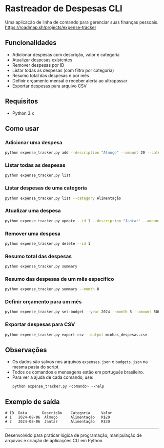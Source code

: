 # Rastreador de Despesas CLI

Uma aplicação de linha de comando para gerenciar suas finanças pessoais.
https://roadmap.sh/projects/expense-tracker

## Funcionalidades
- Adicionar despesas com descrição, valor e categoria
- Atualizar despesas existentes
- Remover despesas por ID
- Listar todas as despesas (com filtro por categoria)
- Resumo total das despesas e por mês
- Definir orçamento mensal e receber alerta ao ultrapassar
- Exportar despesas para arquivo CSV

## Requisitos
- Python 3.x

## Como usar

### Adicionar uma despesa
```sh
python expense_tracker.py add --description "Almoço" --amount 20 --category Alimentação
```

### Listar todas as despesas
```sh
python expense_tracker.py list
```

### Listar despesas de uma categoria
```sh
python expense_tracker.py list --category Alimentação
```

### Atualizar uma despesa
```sh
python expense_tracker.py update --id 1 --description "Jantar" --amount 30
```

### Remover uma despesa
```sh
python expense_tracker.py delete --id 1
```

### Resumo total das despesas
```sh
python expense_tracker.py summary
```

### Resumo das despesas de um mês específico
```sh
python expense_tracker.py summary --month 8
```

### Definir orçamento para um mês
```sh
python expense_tracker.py set-budget --year 2024 --month 8 --amount 500
```

### Exportar despesas para CSV
```sh
python expense_tracker.py export-csv --output minhas_despesas.csv
```

## Observações
- Os dados são salvos nos arquivos `expenses.json` e `budgets.json` na mesma pasta do script.
- Todos os comandos e mensagens estão em português brasileiro.
- Para ver a ajuda de cada comando, use:
  ```sh
  python expense_tracker.py <comando> --help
  ```

## Exemplo de saída
```
# ID  Data       Descrição    Categoria     Valor
# 1   2024-08-06  Almoço      Alimentação   R$20
# 2   2024-08-06  Jantar      Alimentação   R$30
```

---

Desenvolvido para praticar lógica de programação, manipulação de arquivos e criação de aplicações CLI em Python.

